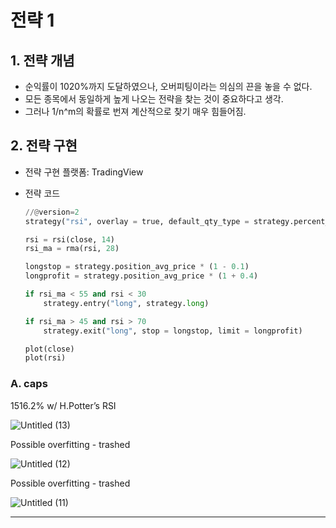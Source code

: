 # 전략 1

## 1.  전략 개념

- 순익률이 1020%까지 도달하였으나, 오버피팅이라는 의심의 끈을 놓을 수 없다.
- 모든 종목에서 동일하게 높게 나오는 전략을 찾는 것이 중요하다고 생각.
- 그러나 1/n^m의 확률로 번져 계산적으로 찾기 매우 힘들어짐.

## 2. 전략 구현

- 전략 구현 플랫폼: TradingView
- 전략 코드
    
    ```python
    //@version=2
    strategy("rsi", overlay = true, default_qty_type = strategy.percent_of_equity, default_qty_value = 100)
    
    rsi = rsi(close, 14)
    rsi_ma = rma(rsi, 28)
    
    longstop = strategy.position_avg_price * (1 - 0.1)
    longprofit = strategy.position_avg_price * (1 + 0.4)
    
    if rsi_ma < 55 and rsi < 30
        strategy.entry("long", strategy.long)
    
    if rsi_ma > 45 and rsi > 70
        strategy.exit("long", stop = longstop, limit = longprofit)
    
    plot(close)
    plot(rsi)
    ```
    

### A. caps

1516.2% w/ H.Potter’s RSI

![Untitled (13)](https://user-images.githubusercontent.com/84055441/217017610-d8d7f8d2-ada6-4dbc-8cd4-2300ed0237df.png)

Possible overfitting - trashed

![Untitled (12)](https://user-images.githubusercontent.com/84055441/217017587-529c398c-aa78-4070-b1fd-c0f3393c4e13.png)

Possible overfitting - trashed

![Untitled (11)](https://user-images.githubusercontent.com/84055441/217017546-23ab17bf-d58a-4dc7-871b-43bdccf38a85.png)

---
